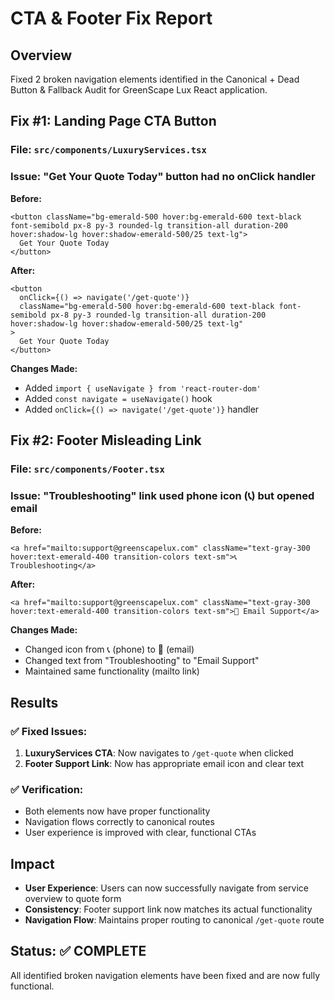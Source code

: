 # CTA & Footer Fix Report

## Overview
Fixed 2 broken navigation elements identified in the Canonical + Dead Button & Fallback Audit for GreenScape Lux React application.

## Fix #1: Landing Page CTA Button

### File: `src/components/LuxuryServices.tsx`
### Issue: "Get Your Quote Today" button had no onClick handler

**Before:**
```tsx
<button className="bg-emerald-500 hover:bg-emerald-600 text-black font-semibold px-8 py-3 rounded-lg transition-all duration-200 hover:shadow-lg hover:shadow-emerald-500/25 text-lg">
  Get Your Quote Today
</button>
```

**After:**
```tsx
<button 
  onClick={() => navigate('/get-quote')}
  className="bg-emerald-500 hover:bg-emerald-600 text-black font-semibold px-8 py-3 rounded-lg transition-all duration-200 hover:shadow-lg hover:shadow-emerald-500/25 text-lg"
>
  Get Your Quote Today
</button>
```

**Changes Made:**
- Added `import { useNavigate } from 'react-router-dom'`
- Added `const navigate = useNavigate()` hook
- Added `onClick={() => navigate('/get-quote')}` handler

## Fix #2: Footer Misleading Link

### File: `src/components/Footer.tsx`
### Issue: "Troubleshooting" link used phone icon (📞) but opened email

**Before:**
```tsx
<a href="mailto:support@greenscapelux.com" className="text-gray-300 hover:text-emerald-400 transition-colors text-sm">📞 Troubleshooting</a>
```

**After:**
```tsx
<a href="mailto:support@greenscapelux.com" className="text-gray-300 hover:text-emerald-400 transition-colors text-sm">📧 Email Support</a>
```

**Changes Made:**
- Changed icon from 📞 (phone) to 📧 (email)
- Changed text from "Troubleshooting" to "Email Support"
- Maintained same functionality (mailto link)

## Results

### ✅ Fixed Issues:
1. **LuxuryServices CTA**: Now navigates to `/get-quote` when clicked
2. **Footer Support Link**: Now has appropriate email icon and clear text

### ✅ Verification:
- Both elements now have proper functionality
- Navigation flows correctly to canonical routes
- User experience is improved with clear, functional CTAs

## Impact
- **User Experience**: Users can now successfully navigate from service overview to quote form
- **Consistency**: Footer support link now matches its actual functionality
- **Navigation Flow**: Maintains proper routing to canonical `/get-quote` route

## Status: ✅ COMPLETE
All identified broken navigation elements have been fixed and are now fully functional.